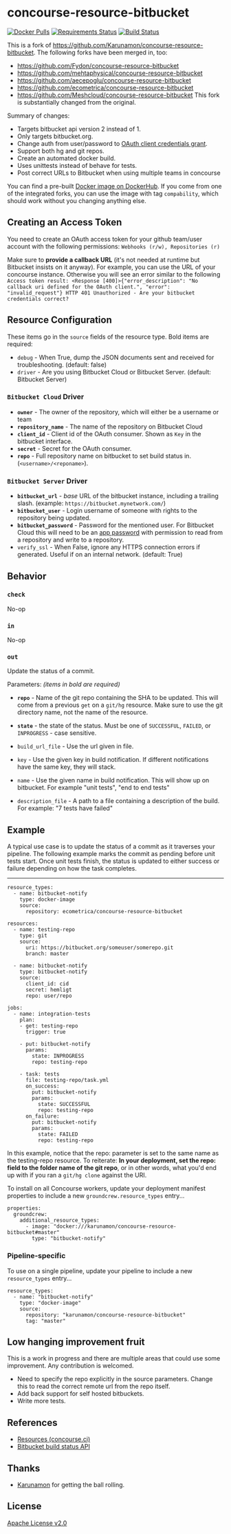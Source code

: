 # concourse-resource-bitbucket

[![Docker Pulls](https://img.shields.io/docker/pulls/karunamon/concourse-resource-bitbucket.svg?maxAge=2592000)](https://hub.docker.com/r/karunamon/concourse-resource-bitbucket/)
[![Requirements Status](https://requires.io/github/Karunamon/concourse-resource-bitbucket/requirements.svg?branch=master)](https://requires.io/github/Karunamon/concourse-resource-bitbucket/requirements/?branch=master)
[![Build Status](https://travis-ci.org/Karunamon/concourse-resource-bitbucket.svg?branch=master)](https://travis-ci.org/Karunamon/concourse-resource-bitbucket)

This is a fork of https://github.com/Karunamon/concourse-resource-bitbucket.
The following forks have been merged in, too:
* https://github.com/Fydon/concourse-resource-bitbucket
* https://github.com/mehtaphysical/concourse-resource-bitbucket
* https://github.com/aecepoglu/concourse-resource-bitbucket
* https://github.com/ecometrica/concourse-resource-bitbucket
* https://github.com/Meshcloud/concourse-resource-bitbucket
This fork is substantially changed from the original.

Summary of changes:

* Targets bitbucket api version 2 instead of 1.
* Only targets bitbucket.org.
* Change auth from user/password to [OAuth client credentials grant](https://developer.atlassian.com/bitbucket/api/2/reference/meta/authentication).
* Support both hg and git repos.
* Create an automated docker build.
* Uses unittests instead of behave for tests.
* Post correct URLs to Bitbucket when using multiple teams in concourse

You can find a pre-built [Docker image on DockerHub](https://hub.docker.com/r/shyxormz/bitbucket-build-status-resource/).
If you come from one of the integrated forks, you can use the image with tag `compability`, which should work without you changing anything else.

## Creating an Access Token
You need to create an OAuth access token for your github team/user account with the following permissions: `Webhooks (r/w), Repositories (r)`

Make sure to **provide a callback URL** (it's not needed at runtime but Bitbucket insists on it anyway). For example, you can use the URL of your concourse instance. Otherwise you will see an error similar to the following
`
Access token result: <Response [400]>{"error_description": "No callback uri defined for the OAuth client.", "error": "invalid_request"}
HTTP 401 Unauthorized - Are your bitbucket credentials correct?
`


## Resource Configuration

These items go in the `source` fields of the resource type. Bold items are required:
 * `debug` - When True, dump the JSON documents sent and received for troubleshooting. (default: false)
 * `driver` - Are you using Bitbucket Cloud or Bitbucket Server. (default: Bitbucket Server)

### `Bitbucket Cloud` Driver
 * **`owner`** - The owner of the repository, which will either be a username or team
 * **`repository_name`** - The name of the repository on Bitbucket Cloud
 * **`client_id`** - Client id of the OAuth consumer. Shown as `Key` in the bitbucket interface.
 * **`secret`** - Secret for the OAuth consumer.
 * **`repo`** - Full repository name on bitbucket to set build status in. (`<username>/<reponame>`).

### `Bitbucket Server` Driver
* **`bitbucket_url`** - *base* URL of the bitbucket instance, including a trailing slash. (example: `https://bitbucket.mynetwork.com/`)
* **`bitbucket_user`** - Login username of someone with rights to the repository being updated.
* **`bitbucket_password`** - Password for the mentioned user. For Bitbucket Cloud this will need to be an [app password](https://confluence.atlassian.com/bitbucket/app-passwords-828781300.html) with permission to read from a repository and write to a repository.
* `verify_ssl` - When False, ignore any HTTPS connection errors if generated. Useful if on an internal network. (default: True)
## Behavior

### `check`

No-op

### `in`

No-op

### `out`

Update the status of a commit.

Parameters: *(items in bold are required)*

 * **`repo`** - Name of the git repo containing the SHA to be updated.
 This will come from a previous `get` on a `git/hg` resource.
 Make sure to use the git directory name, not the name of the resource.

 * **`state`** - the state of the status. Must be one of
 `SUCCESSFUL`, `FAILED`, or `INPROGRESS` - case sensitive.

 * `build_url_file` - Use the url given in file.

 * `key` - Use the given key in build notification.
 If different notifications have the same key, they will stack.

 * `name` - Use the given name in build notification.
 This will show up on bitbucket. For example "unit tests", "end to end tests"
 * `description_file` - A path to a file containing a description of the
 build. For example: "7 tests have failed"

## Example

A typical use case is to update the status of a commit as it traverses your pipeline.
The following example marks the commit as pending before unit tests start.
Once unit tests finish, the status is updated to either success or failure depending on how the task completes.

---
    resource_types:
      - name: bitbucket-notify
        type: docker-image
        source:
          repository: ecometrica/concourse-resource-bitbucket

    resources:
      - name: testing-repo
        type: git
        source:
          uri: https://bitbucket.org/someuser/somerepo.git
          branch: master

      - name: bitbucket-notify
        type: bitbucket-notify
        source:
          client_id: cid
          secret: hemligt
          repo: user/repo

    jobs:
      - name: integration-tests
        plan:
        - get: testing-repo
          trigger: true

        - put: bitbucket-notify
          params:
            state: INPROGRESS
            repo: testing-repo

        - task: tests
          file: testing-repo/task.yml
          on_success:
            put: bitbucket-notify
            params:
              state: SUCCESSFUL
              repo: testing-repo
          on_failure:
            put: bitbucket-notify
            params:
              state: FAILED
              repo: testing-repo

In this example, notice that the repo: parameter is set to the same name as the testing-repo resource.
To reiterate: **In your deployment, set the repo: field to the folder name of the git repo**, or in other words,
what you'd end up with if you ran a `git/hg clone` against the URI.

To install on all Concourse workers, update your deployment manifest properties to include a new `groundcrew.resource_types` entry...

    properties:
      groundcrew:
        additional_resource_types:
          - image: "docker:///karunamon/concourse-resource-bitbucket#master"
            type: "bitbucket-notify"

### Pipeline-specific

To use on a single pipeline, update your pipeline to include a new `resource_types` entry...

    resource_types:
      - name: "bitbucket-notify"
        type: "docker-image"
        source:
          repository: "karunamon/concourse-resource-bitbucket"
          tag: "master"

## Low hanging improvement fruit
This is a work in progress and there are multiple areas that could use some improvement.
Any contribution is welcomed.

* Need to specify the repo explicitly in the source parameters.
  Change this to read the correct remote url from the repo itself.
* Add back support for self hosted bitbuckets.
* Write more tests.

## References

 * [Resources (concourse.ci)](https://concourse.ci/resources.html)
 * [Bitbucket build status API](https://developer.atlassian.com/bitbucket/api/2/reference/resource/repositories/%7Busername%7D/%7Brepo_slug%7D/commit/%7Bnode%7D/statuses/build)

## Thanks
* [Karunamon](https://github.com/Karunamon) for getting the ball rolling.

## License

[Apache License v2.0]('./LICENSE')

